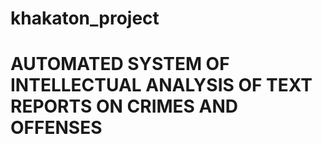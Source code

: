 # khakaton_project
# AUTOMATED SYSTEM OF INTELLECTUAL ANALYSIS OF TEXT REPORTS ON CRIMES AND OFFENSES
